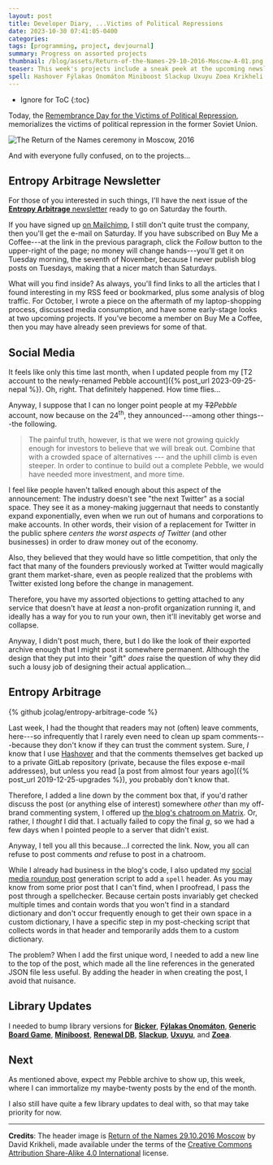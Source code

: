 ```yaml
---
layout: post
title: Developer Diary, ...Victims of Political Repressions
date: 2023-10-30 07:41:05-0400
categories:
tags: [programming, project, devjournal]
summary: Progress on assorted projects
thumbnail: /blog/assets/Return-of-the-Names-29-10-2016-Moscow-A-01.png
teaser: This week's projects include a sneak peek at the upcoming newsletter, social media changes, the blog's code, and library updates.
spell: Hashover Fýlakas Onomáton Miniboost Slackup Uxuyu Zoea Krikheli
---
```


* Ignore for ToC
{:toc}

Today, the [Remembrance Day for the Victims of Political Repression](https://en.wikipedia.org/wiki/Day_of_Remembrance_of_the_Victims_of_Political_Repressions), memorializes the victims of political repression in the former Soviet Union.

![The Return of the Names ceremony in Moscow, 2016](/blog/assets/Return-of-the-Names-29-10-2016-Moscow-A-01.png "The person to the far left, with a completely different style of jacket and attention drawn out of frame, seems wildly out of place...")

And with everyone fully confused, on to the projects...

## Entropy Arbitrage Newsletter

For those of you interested in such things, I'll have the next issue of the [**Entropy Arbitrage** newsletter](https://www.buymeacoffee.com/jcolag) ready to go on Saturday the fourth.

If you have signed up [on Mailchimp](https://entropy-arbitrage.mailchimpsites.com/), I still don't quite trust the company, then you'll get the e-mail on Saturday.  If you have subscribed on Buy Me a Coffee---at the link in the previous paragraph, click the *Follow* button to the upper-right of the page; no money will change hands---you'll get it on Tuesday morning, the seventh of November, because I never publish blog posts on Tuesdays, making that a nicer match than Saturdays.

What will you find inside?  As always, you'll find links to all the articles that I found interesting in my RSS feed or bookmarked, plus some analysis of blog traffic.  For October, I wrote a piece on the aftermath of my laptop-shopping process, discussed media consumption, and have some early-stage looks at two upcoming projects.  If you've become a member on Buy Me a Coffee, then you may have already seen previews for some of that.

## Social Media

It feels like only this time last month, when I updated people from my [T2 account to the newly-renamed Pebble account]({% post_url 2023-09-25-nepal %}).  Oh, right.  That definitely happened.  How time flies...

Anyway, I suppose that I can no longer point people at my ~~T2~~*Pebble* account, now because on the 24<sup>th</sup>, they announced---among other things---the following.

 > The painful truth, however, is that we were not growing quickly enough for investors to believe that we will break out. Combine that with a crowded space of alternatives --- and the uphill climb is even steeper. In order to continue to build out a complete Pebble, we would have needed more investment, and more time.

I feel like people haven't talked enough about this aspect of the announcement:  The industry doesn't see "the next Twitter" as a social space.  They see it as a money-making juggernaut that needs to constantly expand exponentially, even when we run out of humans and corporations to make accounts.  In other words, their vision of a replacement for Twitter in the public sphere *centers the worst aspects of Twitter* (and other businesses) in order to draw money out of the economy.

Also, they believed that they would have so little competition, that only the fact that many of the founders previously worked at Twitter would magically grant them market-share, even as people realized that the problems with Twitter existed long before the change in management.

Therefore, you have my assorted objections to getting attached to any service that doesn't have at *least* a non-profit organization running it, and ideally has a way for you to run your own, then it'll inevitably get worse and collapse.

Anyway, I didn't post much, there, but I do like the look of their exported archive enough that I might post it somewhere permanent.  Although the design that they put into their "gift" *does* raise the question of why they did such a lousy job of designing their actual application...

## Entropy Arbitrage

{% github jcolag/entropy-arbitrage-code %}

Last week, I had the thought that readers may not (often) leave comments, here---so infrequently that I rarely even need to clean up spam comments---because they don't know if they can trust the comment system.  Sure, *I* know that I use [Hashover](https://www.barkdull.org/software/hashover) and that the comments themselves get backed up to a private GitLab repository (private, because the files expose e-mail addresses), but unless you read [a post from almost four years ago]({% post_url 2019-12-25-upgrades %}), *you* probably don't know that.

Therefore, I added a line down by the comment box that, if you'd rather discuss the post (or anything else of interest) somewhere *other* than my off-brand commenting system, I offered up [the blog's chatroom on Matrix](https://matrix.to/#/#entropy-arbitrage:matrix.org).  Or, rather, I *thought* I did that.  I actually failed to copy the final *g*, so we had a few days when I pointed people to a server that didn't exist.

Anyway, I tell you all this because...I corrected the link.  Now, you all can refuse to post comments *and* refuse to post in a chatroom.

While I already had business in the blog's code, I also updated my [social media roundup post](/blog/tag/linkdump) generation script to add a `spell` header.  As you may know from some prior post that I can't find, when I proofread, I pass the post through a spellchecker.  Because certain posts invariably get checked multiple times and contain words that you won't find in a standard dictionary and don't occur frequently enough to get their own space in a custom dictionary, I have a specific step in my post-checking script that collects words in that header and temporarily adds them to a custom dictionary.

The problem?  When I add the first unique word, I needed to add a new line to the top of the post, which made all the line references in the generated JSON file less useful.  By adding the header in when creating the post, I avoid that nuisance.

## Library Updates

I needed to bump library versions for [**Bicker**](https://github.com/jcolag/Bicker), [**Fýlakas Onomáton**](https://github.com/jcolag/fylakas-onomaton), [**Generic Board Game**](https://github.com/jcolag/generic-board-game), [**Miniboost**](https://github.com/jcolag/Miniboost), [**Renewal DB**](https://github.com/jcolag/RenewDB), [**Slackup**](https://github.com/jcolag/slackup), [**Uxuyu**](https://github.com/jcolag/Uxuyu), and [**Zoea**](https://github.com/jcolag/zoea).

## Next

As mentioned above, expect my Pebble archive to show up, this week, where I can immortalize my maybe-twenty posts by the end of the month.

I also still have quite a few library updates to deal with, so that may take priority for now.

* * *

**Credits**:  The header image is [Return of the Names 29.10.2016 Moscow](https://commons.wikimedia.org/wiki/File:Return_of_the_Names_29.10.2016_Moscow_(A)_01.jpg) by David Krikheli, made available under the terms of the [Creative Commons Attribution Share-Alike 4.0 International](https://creativecommons.org/licenses/by-sa/4.0/deed.en) license.
